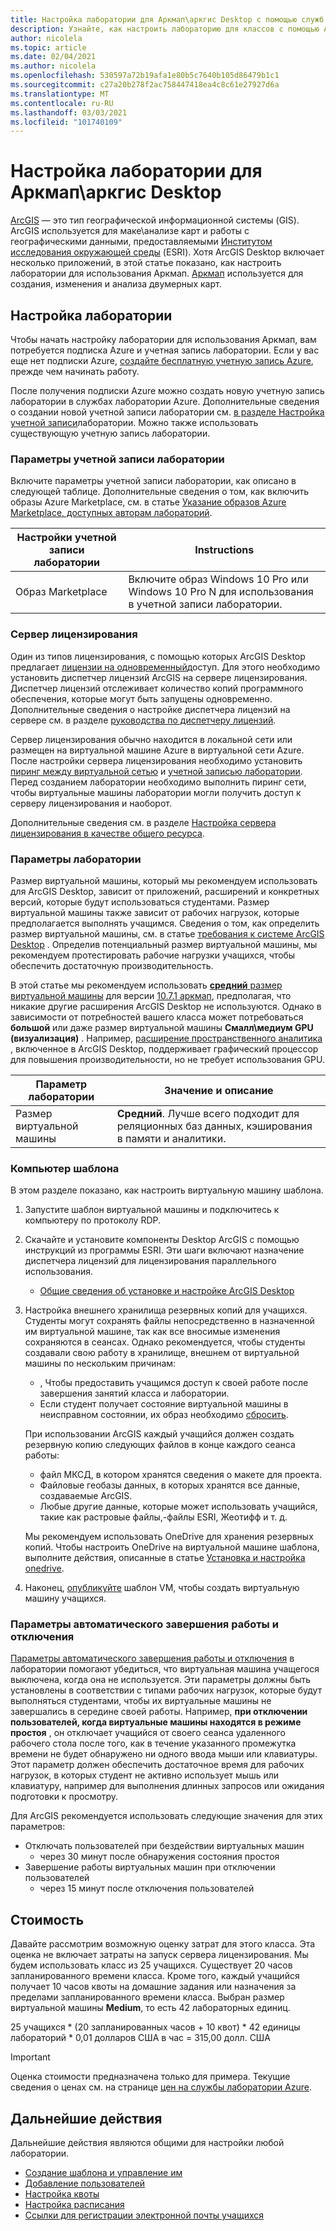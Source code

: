 ```yaml
---
title: Настройка лаборатории для Аркмап\аркгис Desktop с помощью служб лаборатории Azure | Документация Майкрософт
description: Узнайте, как настроить лабораторию для классов с помощью ArcGIS.
author: nicolela
ms.topic: article
ms.date: 02/04/2021
ms.author: nicolela
ms.openlocfilehash: 530597a72b19afa1e80b5c7640b105d86479b1c1
ms.sourcegitcommit: c27a20b278f2ac758447418ea4c8c61e27927d6a
ms.translationtype: MT
ms.contentlocale: ru-RU
ms.lasthandoff: 03/03/2021
ms.locfileid: "101740109"
---
```

# <a name="set-up-a-lab-for-arcmaparcgis-desktop"></a>Настройка лаборатории для Аркмап\аркгис Desktop

[ArcGIS](https://www.esri.com/en-us/arcgis/products/arcgis-solutions/overview) — это тип географической информационной системы (GIS).  ArcGIS используется для маке\анализе карт и работы с географическими данными, предоставляемыми [Институтом исследования окружающей среды](https://www.esri.com/en-us/home) (ESRI).  Хотя ArcGIS Desktop включает несколько приложений, в этой статье показано, как настроить лаборатории для использования Аркмап.  [Аркмап](https://desktop.arcgis.com/en/arcmap/latest/map/main/what-is-arcmap-.htm) используется для создания, изменения и анализа двумерных карт.

## <a name="lab-configuration"></a>Настройка лаборатории

Чтобы начать настройку лаборатории для использования Аркмап, вам потребуется подписка Azure и учетная запись лаборатории.  Если у вас еще нет подписки Azure, [создайте бесплатную учетную запись Azure](https://azure.microsoft.com/free/), прежде чем начинать работу.

После получения подписки Azure можно создать новую учетную запись лаборатории в службах лаборатории Azure.  Дополнительные сведения о создании новой учетной записи лаборатории см. [в разделе Настройка учетной записи](tutorial-setup-lab-account.md)лаборатории.  Можно также использовать существующую учетную запись лаборатории.

### <a name="lab-account-settings"></a>Параметры учетной записи лаборатории

Включите параметры учетной записи лаборатории, как описано в следующей таблице.  Дополнительные сведения о том, как включить образы Azure Marketplace, см. в статье [Указание образов Azure Marketplace, доступных авторам лабораторий](./specify-marketplace-images.md).

| Настройки учетной записи лаборатории | Instructions |
| ------------------- | ------------ |
|Образ Marketplace| Включите образ Windows 10 Pro или Windows 10 Pro N для использования в учетной записи лаборатории.|

### <a name="licensing-server"></a>Сервер лицензирования

Один из типов лицензирования, с помощью которых ArcGIS Desktop предлагает [лицензии на одновременный](https://desktop.arcgis.com/en/license-manager/latest/license-manager-basics.htm)доступ.  Для этого необходимо установить диспетчер лицензий ArcGIS на сервере лицензирования.  Диспетчер лицензий отслеживает количество копий программного обеспечения, которые могут быть запущены одновременно.  Дополнительные сведения о настройке диспетчера лицензий на сервере см. в разделе [руководства по диспетчеру лицензий](https://desktop.arcgis.com/en/license-manager/latest/welcome.htm).

Сервер лицензирования обычно находится в локальной сети или размещен на виртуальной машине Azure в виртуальной сети Azure.  После настройки сервера лицензирования необходимо установить [пиринг между виртуальной сетью](./how-to-connect-peer-virtual-network.md) и [учетной записью лаборатории](./tutorial-setup-lab-account.md).  Перед созданием лаборатории необходимо выполнить пиринг сети, чтобы виртуальные машины лаборатории могли получить доступ к серверу лицензирования и наоборот.

Дополнительные сведения см. в разделе [Настройка сервера лицензирования в качестве общего ресурса](how-to-create-a-lab-with-shared-resource.md).

### <a name="lab-settings"></a>Параметры лаборатории

Размер виртуальной машины, который мы рекомендуем использовать для ArcGIS Desktop, зависит от приложений, расширений и конкретных версий, которые будут использоваться студентами.  Размер виртуальной машины также зависит от рабочих нагрузок, которые предполагается выполнять учащимся.  Сведения о том, как определить размер виртуальной машины, см. в статье [требования к системе ArcGIS Desktop](https://desktop.arcgis.com/en/system-requirements/latest/arcgis-desktop-system-requirements.htm) .  Определив потенциальный размер виртуальной машины, мы рекомендуем протестировать рабочие нагрузки учащихся, чтобы обеспечить достаточную производительность.

В этой статье мы рекомендуем использовать [ **средний** размер виртуальной машины](administrator-guide.md#vm-sizing) для версии [10.7.1 аркмап](https://desktop.arcgis.com/en/system-requirements/10.7/arcgis-desktop-system-requirements.htm), предполагая, что никакие другие расширения ArcGIS Desktop не используются.  Однако в зависимости от потребностей вашего класса может потребоваться **большой** или даже размер виртуальной машины **Смалл\медиум GPU (визуализация)** .  Например, [расширение пространственного аналитика](https://desktop.arcgis.com/en/arcmap/latest/tools/spatial-analyst-toolbox/gpu-processing-with-spatial-analyst.htm) , включенное в ArcGIS Desktop, поддерживает графический процессор для повышения производительности, но не требует использования GPU.

| Параметр лаборатории | Значение и описание |
| ------------ | ------------------ |
|Размер виртуальной машины| **Средний**.  Лучше всего подходит для реляционных баз данных, кэширования в памяти и аналитики.|  

### <a name="template-machine"></a>Компьютер шаблона

В этом разделе показано, как настроить виртуальную машину шаблона.

1.  Запустите шаблон виртуальной машины и подключитесь к компьютеру по протоколу RDP.

2.  Скачайте и установите компоненты Desktop ArcGIS с помощью инструкций из программы ESRI.  Эти шаги включают назначение диспетчера лицензий для лицензирования параллельного использования. 
    - [Общие сведения об установке и настройке ArcGIS Desktop](https://desktop.arcgis.com/en/arcmap/latest/get-started/installation-guide/introduction.htm)

3.  Настройка внешнего хранилища резервных копий для учащихся.  Студенты могут сохранять файлы непосредственно в назначенной им виртуальной машине, так как все вносимые изменения сохраняются в сеансах.  Однако рекомендуется, чтобы студенты создавали свою работу в хранилище, внешнем от виртуальной машины по нескольким причинам:
    - , Чтобы предоставить учащимся доступ к своей работе после завершения занятий класса и лаборатории.  
    - Если студент получает состояние виртуальной машины в неисправном состоянии, их образ необходимо [сбросить](how-to-set-virtual-machine-passwords.md#reset-vms).

    При использовании ArcGIS каждый учащийся должен создать резервную копию следующих файлов в конце каждого сеанса работы:

    - файл МКСД, в котором хранятся сведения о макете для проекта.
    - Файловые геобазы данных, в которых хранятся все данные, создаваемые ArcGIS.
    - Любые другие данные, которые может использовать учащийся, такие как растровые файлы,-файлы ESRI, Жеотифф и т. д.

    Мы рекомендуем использовать OneDrive для хранения резервных копий.  Чтобы настроить OneDrive на виртуальной машине шаблона, выполните действия, описанные в статье [Установка и настройка onedrive](how-to-prepare-windows-template.md#install-and-configure-onedrive). 

4.  Наконец, [опубликуйте](how-to-create-manage-template.md#publish-the-template-vm) шаблон VM, чтобы создать виртуальную машину учащихся.

### <a name="auto-shutdown-and-disconnect-settings"></a>Параметры автоматического завершения работы и отключения

[Параметры автоматического завершения работы и отключения](cost-management-guide.md#automatic-shutdown-settings-for-cost-control) в лаборатории помогают убедиться, что виртуальная машина учащегося выключена, когда она не используется.  Эти параметры должны быть установлены в соответствии с типами рабочих нагрузок, которые будут выполняться студентами, чтобы их виртуальные машины не завершались в середине своей работы.  Например, **при отключении пользователей, когда виртуальные машины находятся в режиме простоя** , он отключает учащийся от своего сеанса удаленного рабочего стола после того, как в течение указанного промежутка времени не будет обнаружено ни одного ввода мыши или клавиатуры.  Этот параметр должен обеспечить достаточное время для рабочих нагрузок, в которых студент не активно использует мышь или клавиатуру, например для выполнения длинных запросов или ожидания подготовки к просмотру.

Для ArcGIS рекомендуется использовать следующие значения для этих параметров:
- Отключать пользователей при бездействии виртуальных машин
    - через 30 минут после обнаружения состояния простоя
- Завершение работы виртуальных машин при отключении пользователей
    - через 15 минут после отключения пользователей

## <a name="cost"></a>Стоимость

Давайте рассмотрим возможную оценку затрат для этого класса. Эта оценка не включает затраты на запуск сервера лицензирования. Мы будем использовать класс из 25 учащихся. Существует 20 часов запланированного времени класса. Кроме того, каждый учащийся получает 10 часов квоты на домашние задания или назначения за пределами запланированного времени класса. Выбран размер виртуальной машины **Medium**, то есть 42 лабораторных единиц.

25 учащихся \* (20 запланированных часов + 10 квот) \* 42 единицы лабораторий * 0,01 долларов США в час = 315,00 долл. США

>[!IMPORTANT]
> Оценка стоимости предназначена только для примера.  Текущие сведения о ценах см. на странице [цен на службы лаборатории Azure](https://azure.microsoft.com/pricing/details/lab-services/).  

## <a name="next-steps"></a>Дальнейшие действия

Дальнейшие действия являются общими для настройки любой лаборатории.

- [Создание шаблона и управление им](how-to-create-manage-template.md)
- [Добавление пользователей](tutorial-setup-classroom-lab.md#add-users-to-the-lab)
- [Настройка квоты](how-to-configure-student-usage.md#set-quotas-for-users)
- [Настройка расписания](tutorial-setup-classroom-lab.md#set-a-schedule-for-the-lab)
- [Ссылки для регистрации электронной почты учащихся](how-to-configure-student-usage.md#send-invitations-to-users)